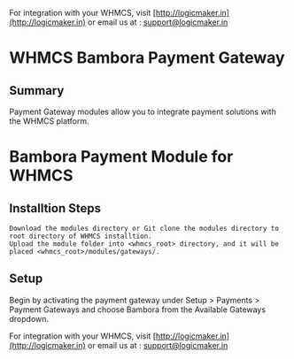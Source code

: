 For integration with your WHMCS, visit [http://logicmaker.in](http://logicmaker.in) or email us at : support@logicmaker.in

# WHMCS Bambora Payment Gateway

## Summary

Payment Gateway modules allow you to integrate payment solutions with the WHMCS platform.

# Bambora Payment Module for WHMCS

## Installtion Steps

    Download the modules directory or Git clone the modules directory to root directory of WHMCS installtion.
    Upload the module folder into <whmcs_root> directory, and it will be placed <whmcs_root>/modules/gateways/.

## Setup

Begin by activating the payment gateway under Setup > Payments > Payment Gateways and choose Bambora from the Available Gateways dropdown.


For integration with your WHMCS, visit [http://logicmaker.in](http://logicmaker.in) or email us at : support@logicmaker.in
